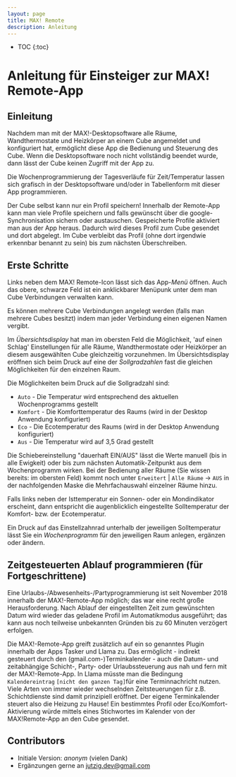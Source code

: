 ```yaml
---
layout: page
title: MAX! Remote
description: Anleitung
---
```



* TOC
{:toc}

# Anleitung für Einsteiger zur MAX! Remote-App

## Einleitung

Nachdem man mit der MAX!-Desktopsoftware alle Räume,
Wandthermostate und Heizkörper an einem Cube angemeldet und
konfiguriert hat, ermöglicht diese App die Bedienung und Steuerung
des Cube. Wenn die Desktopsoftware noch nicht vollständig beendet
wurde, dann lässt der Cube keinen Zugriff mit der App zu.

Die Wochenprogrammierung der Tagesverläufe für Zeit/Temperatur
lassen sich grafisch in der Desktopsoftware und/oder in Tabellenform
mit dieser App programmieren.

Der Cube selbst kann nur ein Profil speichern! Innerhalb der
Remote-App kann man viele Profile speichern und falls gewünscht
über die google-Synchronisation sichern oder austauschen.
Gespeicherte Profile aktiviert man aus der App heraus. Dadurch wird
dieses Profil zum Cube gesendet und dort abgelegt. Im Cube verbleibt
das Profil (ohne dort irgendwie erkennbar benannt zu sein) bis zum
nächsten Überschreiben.

## Erste Schritte

Links neben dem MAX! Remote-Icon lässt sich das App-*Menü* öffnen.
Auch das obere, schwarze Feld ist ein anklickbarer Menüpunk unter
dem man Cube Verbindungen verwalten kann.

Es können mehrere Cube Verbindungen angelegt werden (falls man mehrere Cubes besitzt) indem man
jeder Verbindung einen eigenen Namen vergibt.

Im *Übersichtsdisplay* hat man im obersten Feld die Möglichkeit, 'auf
einen Schlag' Einstellungen für alle Räume, Wandthermostate oder
Heizkörper an diesem ausgewählten Cube gleichzeitig vorzunehmen.
Im Übersichtsdisplay eröffnen sich beim Druck auf eine der
*Sollgradzahlen* fast die gleichen Möglichkeiten für den einzelnen
Raum.

Die Möglichkeiten beim Druck auf die Sollgradzahl sind: 

 * `Auto` - Die Temperatur wird entsprechend des aktuellen Wochenprogramms gestellt 
 * `Komfort` - Die Komforttemperatur des Raums (wird in der Desktop Anwendung konfiguriert) 
 * `Eco` - Die Ecotemperatur des Raums (wird in der Desktop Anwendung konfiguriert)
 * `Aus` - Die Temperatur wird auf 3,5 Grad gestellt

Die Schiebereinstellung "dauerhaft EIN/AUS" lässt die Werte manuell (bis
in alle Ewigkeit) oder bis zum nächsten Automatik-Zeitpunkt aus dem
Wochenprogramm wirken.
Bei der Bedienung aller Räume (Sie wissen bereits: im obersten Feld)
kommt noch unter `Erweitert` | `Alle Räume` -> `AUS` in der nachfolgenden Maske die Mehrfachauswahl einzelner Räume hinzu.

Falls links neben der Isttemperatur ein Sonnen- oder ein Mondindikator erscheint, dann entspricht die augenblicklich eingestellte Solltemperatur der Komfort- bzw. der Ecotemperatur.

Ein Druck auf das Einstellzahnrad unterhalb der jeweiligen
Solltemperatur lässt Sie ein *Wochenprogramm* für den jeweiligen
Raum anlegen, ergänzen oder ändern.

## Zeitgesteuerten Ablauf programmieren (für Fortgeschrittene)


Eine Urlaubs-/Abwesenheits-/Partyprogrammierung ist seit November 2018 innerhalb der MAX!-Remote-App 
möglich; das war eine recht große Herausforderung. 
Nach Ablauf der eingestellten Zeit zum gewünschten Datum wird wieder das geladene Profil 
im Automatikmodus ausgeführt; das kann aus noch teilweise unbekannten Gründen bis zu 60 Minuten verzögert erfolgen. 

Die MAX!-Remote-App greift zusätzlich auf ein so genanntes Plugin innerhalb der Apps Tasker und Llama zu. Das ermöglicht - 
indirekt gesteuert durch den (gmail.com-)Terminkalender - auch die Datum- und zeitabhängige Schicht-, Party- oder 
Urlaubssteuerung aus nah und fern mit der MAX!-Remote-App. In Llama müsste man die
Bedingung `Kalendereintrag` `[nicht den ganzen Tag]`für eine Terminnachricht nutzen. Viele Arten von immer wieder wechselnden 
Zeitsteuerungen für z.B. Schichtdienste sind damit prinzipiell eröffnet. Der eigene Terminkalender steuert also die Heizung zu 
Hause! Ein bestimmtes Profil oder Eco/Komfort-Aktivierung würde mittels eines Stichwortes im Kalender von der MAX!Remote-App an 
den Cube gesendet. 


## Contributors

 * Initiale Version: *anonym* (vielen Dank)
 * Ergänzungen gerne an jutzig.dev@gmail.com
